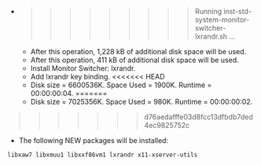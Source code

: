 * >>>>>>>>> Running inst-std-system-monitor-switcher-lxrandr.sh ...
  * After this operation, 1,228 kB of additional disk space will be used.
  * After this operation, 411 kB of additional disk space will be used.
  * Install Monitor Switcher: lxrandr.
  * Add lxrandr key binding.
<<<<<<< HEAD
  * Disk size = 6600536K. Space Used = 1900K. Runtime = 00:00:00:04.
=======
  * Disk size = 7025356K. Space Used = 980K. Runtime = 00:00:00:02.
>>>>>>> d76aedafffe03d8fcc13dfbdb7ded4ec9825752c
  * The following NEW packages will be installed:
  ```bash
libxaw7 libxmuu1 libxxf86vm1 lxrandr x11-xserver-utils
  ```
